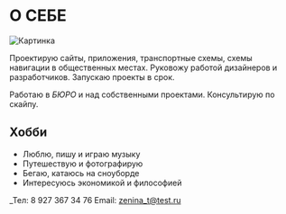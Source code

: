 # О СЕБЕ

![Картинка](https://drive.google.com/file/d/1LzsLlBuJouH4mVQx_j743oJbrGE_MTLh/view?usp=share_link)

Проектирую сайты, приложения, транспортные схемы, схемы навигации в общественных местах. Руковожу работой дизайнеров и разработчиков. Запускаю проекты в срок.

Работаю в _БЮРО_ и над собственными проектами. Консультирую по скайпу.

## Хобби
* Люблю, пишу и играю музыку
* Путешествую и фотографирую
* Бегаю, катаюсь на сноуборде
* Интересуюсь экономикой и философией

_Тел: 8 927 367 34 76
Email: zenina_t@test.ru